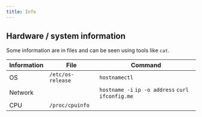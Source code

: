 ```yaml
---
title: Info
---
```


## Hardware / system information

Some information are in files and can be seen using tools like `cat`.

| Information | File | Command |
| --- | --- | --- |
| OS | `/etc/os-release` | `hostnamectl` |
| Network | | `hostname -i` `ip -o address` `curl ifconfig.me` |
| CPU | `/proc/cpuinfo` | |
